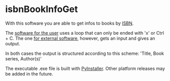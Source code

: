 # isbnBookInfoGet

With this software you are able to get infos to books by [ISBN](https://en.wikipedia.org/wiki/International_Standard_Book_Number).

The [software for the user](https://github.com/1amn0body/isbnBookInfoGet/blob/main/isbnBookInfoGet.py) uses a loop that can only be ended with 'x' or Ctrl + C. The one [for external software](https://github.com/1amn0body/isbnBookInfoGet/blob/main/isbnBookInfoGet-1in1out.py), however, gets an input and gives an output.

In both cases the output is structured according to this scheme: 'Title, Book series, Author(s)'

The executable .exe file is built with [PyInstaller](http://www.pyinstaller.org/).
Other platform releases may be added in the future.
